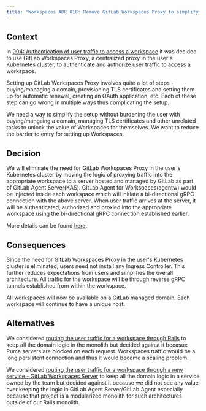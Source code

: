 ```yaml
---
title: "Workspaces ADR 018: Remove GitLab Workspaces Proxy to simplify setup"
---
```


## Context

In [004: Authentication of user traffic to access a workspace](./004_authentication_of_user_traffic_to_access_workspace.md)
it was decided to use GitLab Workspaces Proxy, a centralized proxy in the user's Kubernetes cluster,
to authenticate and authorize user traffic to access a workspace.

Setting up GitLab Workspaces Proxy involves quite a lot of steps - buying/managing a domain, provisioning TLS certificates and
setting them up for automatic renewal, creating an OAuth application, etc.
Each of these step can go wrong in multiple ways thus complicating the setup.

We need a way to simplify the setup without burdening the user with buying/mangaing a domain, managing TLS certificates and other unrelated tasks to unlock the value of Workspaces for themselves. We want to reduce the barrier to entry for setting up Workspaces.

## Decision

We will eliminate the need for GitLab Workspaces Proxy in the user's Kubernetes cluster by moving
the logic of proxying traffic into the appropriate workspace to a server hosted and managed by GitLab
as part of GitLab Agent Server(KAS).
GitLab Agent for Workspaces(agentw) would be injected inside each workspace which will initiate a bi-directional gRPC connection
with the above server. When user traffic arrives at the server, it will be authenticated, authorized
and proxied into the appropriate workspace using the bi-directional gRPC connection established earlier.

More details can be found [here](https://gitlab.com/groups/gitlab-org/-/epics/16785).

## Consequences

Since the need for GitLab Workspaces Proxy in the user's Kubernetes cluster is eliminated,
users need not install any Ingress Controller.
This further reduces expectations from users and simplifies the overall architecture.
All traffic for the workspace will be through reverse gRPC tunnels established from within the workspace.

All workspaces will now be available on a GitLab managed domain.
Each workspace will continue to have a unique host.

## Alternatives

We considered [routing the user traffic for a workspace through Rails](https://gitlab.com/gitlab-org/gitlab/-/issues/519307#note_2350473507)
to keep all the domain logic in the monolith but decided against it becasue Puma servers are blocked on each request.
Workspaces traffic would be a long persistent connection and thus it would become a scaling problem.

We considered [routing the user traffic for a workspace through a new service - GitLab Workspaces Server](https://gitlab.com/gitlab-org/gitlab/-/issues/519307#note_2365114887)
to keep all the domain logic in a service owned by the team but decided against it because we did not see any value over
keeping the logic in GitLab Agent Server/GitLab Agent especially because that project is a modularized monolith for such architectures outside of our Rails monolith.
